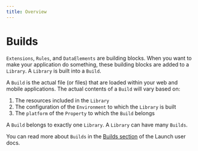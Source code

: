 ```yaml
---
title: Overview
---
```


# Builds

`Extensions`, `Rules`, and `DataElements` are building blocks.  When you want to make your application do something, these building blocks are added to a `Library`. A `Library` is built into a `Build`.

A `Build` is the actual file (or files) that are loaded within your web and mobile applications.  The actual contents of a `Build` will vary based on:
1. The resources included in the `Library`
1. The configuration of the `Environment` to which the `Library` is built
1. The `platform` of the `Property` to which the `Build` belongs

A `Build` belongs to exactly one `Library`.  A `Library` can have many `Builds`.

You can read more about `Builds` in the [Builds section](https://docs.adobelaunch.com/launch-reference/publishing/builds) of the Launch user docs.
